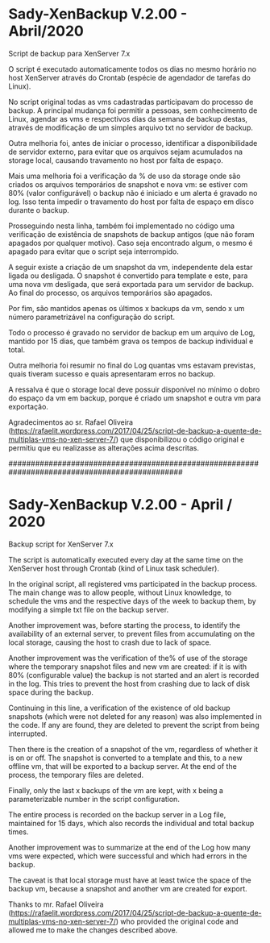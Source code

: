 # Sady-XenBackup V.2.00 - Abril/2020
Script de backup para XenServer 7.x 

O script é executado automaticamente todos os dias no mesmo horário no host XenServer através do Crontab (espécie de agendador de tarefas do Linux).

No script original todas as vms cadastradas participavam do processo de backup. A principal mudança foi permitir a pessoas, sem conhecimento de Linux, agendar as vms e respectivos dias da semana de backup destas, através de modificação de um simples arquivo txt no servidor de backup.

Outra melhoria foi, antes de iniciar o processo, identificar a disponibilidade de servidor externo, para evitar que os arquivos sejam acumulados na storage local, causando travamento no host por falta de
espaço.

Mais uma melhoria foi a verificação da % de uso da storage onde são criados os arquivos temporários de snapshot e nova vm: se estiver com 80% (valor configurável) o backup não é iniciado e um alerta é gravado no log. Isso tenta impedir o travamento do host por falta de espaço em disco durante o backup.

Prosseguindo nesta linha, também foi implementado no código uma verificação de existência de snapshots de backup antigos (que não foram apagados por qualquer motivo). Caso seja encontrado algum, o mesmo é apagado para evitar que o script seja interrompido.

A seguir existe a criação de um snapshot da vm, independente dela estar ligada ou desligada. O snapshot é convertido para template e este, para uma nova vm desligada, que será exportada para um servidor de backup. Ao final do processo, os arquivos temporários são apagados.

Por fim, são mantidos apenas os últimos x backups da vm, sendo x um número parametrizável na configuração do script.

Todo o processo é gravado no servidor de backup em um arquivo de Log, mantido por 15 dias, que também grava os tempos de backup individual e total.

Outra melhoria foi resumir no final do Log quantas vms estavam previstas, quais tiveram sucesso e quais apresentaram erros no backup.

A ressalva é que o storage local deve possuir disponível no mínimo o dobro do espaço da vm em backup, porque é criado um snapshot e outra vm para exportação. 

Agradecimentos ao sr. Rafael Oliveira (https://rafaelit.wordpress.com/2017/04/25/script-de-backup-a-quente-de-multiplas-vms-no-xen-server-7/) que disponibilizou o código original e permitiu que eu realizasse as alterações acima descritas.


###############################################################################################

# Sady-XenBackup V.2.00 - April / 2020
Backup script for XenServer 7.x

The script is automatically executed every day at the same time on the XenServer host through Crontab (kind of Linux task scheduler).

In the original script, all registered vms participated in the backup process. The main change was to allow people, without Linux knowledge, to schedule the vms and the respective days of the week to backup them, by modifying a simple txt file on the backup server.

Another improvement was, before starting the process, to identify the availability of an external server, to prevent files from accumulating on the local storage, causing the host to crash due to lack of
space.

Another improvement was the verification of the% of use of the storage where the temporary snapshot files and new vm are created: if it is with 80% (configurable value) the backup is not started and an alert is recorded in the log. This tries to prevent the host from crashing due to lack of disk space during the backup.

Continuing in this line, a verification of the existence of old backup snapshots (which were not deleted for any reason) was also implemented in the code. If any are found, they are deleted to prevent the script from being interrupted.

Then there is the creation of a snapshot of the vm, regardless of whether it is on or off. The snapshot is converted to a template and this, to a new offline vm, that will be exported to a backup server. At the end of the process, the temporary files are deleted.

Finally, only the last x backups of the vm are kept, with x being a parameterizable number in the script configuration.

The entire process is recorded on the backup server in a Log file, maintained for 15 days, which also records the individual and total backup times.

Another improvement was to summarize at the end of the Log how many vms were expected, which were successful and which had errors in the backup.

The caveat is that local storage must have at least twice the space of the backup vm, because a snapshot and another vm are created for export.

Thanks to mr. Rafael Oliveira (https://rafaelit.wordpress.com/2017/04/25/script-de-backup-a-quente-de-multiplas-vms-no-xen-server-7/) who provided the original code and allowed me to make the changes described above.
